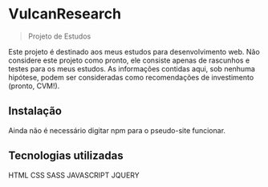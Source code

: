 # VulcanResearch
> Projeto de Estudos

Este projeto é destinado aos meus estudos para desenvolvimento web. Não considere este projeto como pronto, ele consiste apenas de rascunhos e testes para os meus estudos.
As informações contidas aqui, sob nenhuma hipótese, podem ser consideradas como recomendações de investimento (pronto, CVM!).

## Instalação

Ainda não é necessário digitar npm para o pseudo-site funcionar. 

## Tecnologias utilizadas

HTML
CSS
SASS
JAVASCRIPT
JQUERY
